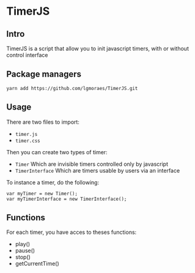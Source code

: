 # TimerJS

## Intro

TimerJS is a script that allow you to init javascript timers, with or without control interface

## Package managers

    yarn add https://github.com/lgmoraes/TimerJS.git

## Usage

There are two files to import:

* `timer.js`
* `timer.css`

Then you can create two types of timer:
* `Timer` Which are invisible timers controlled only by javascript
* `TimerInterface` Which are timers usable by users via an interface

To instance a timer, do the following:

    var myTimer = new Timer();
    var myTimerInterface = new TimerInterface();

## Functions

For each timer, you have acces to theses functions:
* play()
* pause()
* stop()
* getCurrentTime()